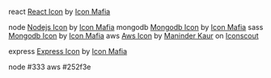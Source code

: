 react
<a href="https://iconscout.com/icon/react-3" target="_blank">React Icon</a> by <a href="https://iconscout.com/contributors/icon-mafia" target="_blank">Icon Mafia</a>

node
<a href="https://iconscout.com/icon/nodejs-2" target="_blank">Nodejs Icon</a> by <a href="https://iconscout.com/contributors/icon-mafia" target="_blank">Icon Mafia</a>
mongodb
<a href="https://iconscout.com/icon/mongodb-4" target="_blank">Mongodb Icon</a> by <a href="https://iconscout.com/contributors/icon-mafia" target="_blank">Icon Mafia</a>
sass
<a href="https://iconscout.com/icon/sass" target="_blank">Mongodb Icon</a> by <a href="https://iconscout.com/contributors/icon-mafia" target="_blank">Icon Mafia</a>
aws
<a href="https://iconscout.com/icon/aws-1869025" target="_blank">Aws Icon</a> by <a href="https://iconscout.com/contributors/maninderkaur">Maninder Kaur</a> on <a href="https://iconscout.com">Iconscout</a>

express
<a href="https://iconscout.com/icon/express-2" target="_blank">Express Icon</a> by <a href="https://iconscout.com/contributors/icon-mafia" target="_blank">Icon Mafia</a>


node #333
aws #252f3e
